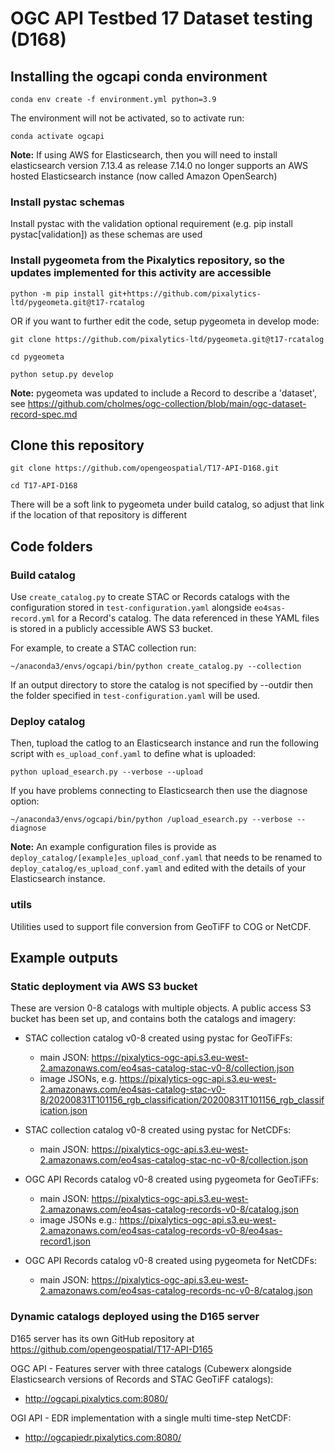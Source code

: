 # OGC API Testbed 17 Dataset testing (D168)

## Installing the ogcapi conda environment

`conda env create -f environment.yml python=3.9`

The environment will not be activated, so to activate run:

`conda activate ogcapi`

<b>Note:</b> If using AWS for Elasticsearch, then you will need to install elasticsearch version 7.13.4 as release 7.14.0 no longer supports an AWS hosted Elasticsearch instance (now called Amazon OpenSearch)

### Install pystac schemas

Install pystac with the validation optional requirement (e.g. pip install pystac[validation]) as these schemas are used

### Install pygeometa from the Pixalytics repository, so the updates implemented for this activity are accessible

`python -m pip install git+https://github.com/pixalytics-ltd/pygeometa.git@t17-rcatalog`

OR if you want to further edit the code, setup pygeometa in develop mode: 

`git clone https://github.com/pixalytics-ltd/pygeometa.git@t17-rcatalog`

`cd pygeometa`

`python setup.py develop`

<b>Note:</b> pygeometa was updated to include a Record to describe a 'dataset', see https://github.com/cholmes/ogc-collection/blob/main/ogc-dataset-record-spec.md 

## Clone this repository

`git clone https://github.com/opengeospatial/T17-API-D168.git`

`cd T17-API-D168`

There will be a soft link to pygeometa under build catalog, so adjust that link if the location of that repository is different 

## Code folders

### Build catalog

Use `create_catalog.py` to create STAC or Records catalogs with the configuration stored in `test-configuration.yaml` alongside `eo4sas-record.yml` for a Record's catalog. The data referenced in these YAML files is stored in a publicly accessible AWS S3 bucket.

For example, to create a STAC collection run:

`~/anaconda3/envs/ogcapi/bin/python create_catalog.py --collection`

If an output directory to store the catalog is not specified by --outdir then the folder specified in `test-configuration.yaml` will be used. 

### Deploy catalog

Then, tupload the catlog to an Elasticsearch instance and run the following script with `es_upload_conf.yaml` to define what is uploaded:

`python upload_esearch.py --verbose --upload`

If you have problems connecting to Elasticsearch then use the diagnose option:

`~/anaconda3/envs/ogcapi/bin/python /upload_esearch.py --verbose --diagnose`

<b>Note:</b> An example configuration files is provide as
`deploy_catalog/[example]es_upload_conf.yaml` that needs to be renamed to `deploy_catalog/es_upload_conf.yaml` and edited with the details of your Elasticsearch instance.

### utils

Utilities used to support file conversion from GeoTiFF to COG or NetCDF.

## Example outputs

### Static deployment via AWS S3 bucket

These are version 0-8 catalogs with multiple objects. A public access S3 bucket has been set up, and contains both the catalogs and imagery:

* STAC collection catalog v0-8 created using pystac for GeoTiFFs:
  * main JSON: https://pixalytics-ogc-api.s3.eu-west-2.amazonaws.com/eo4sas-catalog-stac-v0-8/collection.json
  * image JSONs, e.g. https://pixalytics-ogc-api.s3.eu-west-2.amazonaws.com/eo4sas-catalog-stac-v0-8/20200831T101156_rgb_classification/20200831T101156_rgb_classification.json

* STAC collection catalog v0-8 created using pystac for NetCDFs:
  * main JSON: https://pixalytics-ogc-api.s3.eu-west-2.amazonaws.com/eo4sas-catalog-stac-nc-v0-8/collection.json

* OGC API Records catalog v0-8 created using pygeometa for GeoTiFFs:
  * main JSON: https://pixalytics-ogc-api.s3.eu-west-2.amazonaws.com/eo4sas-catalog-records-v0-8/catalog.json
  * image JSONs e.g.: https://pixalytics-ogc-api.s3.eu-west-2.amazonaws.com/eo4sas-catalog-records-v0-8/eo4sas-record1.json

* OGC API Records catalog v0-8 created using pygeometa for NetCDFs:
  * main JSON: https://pixalytics-ogc-api.s3.eu-west-2.amazonaws.com/eo4sas-catalog-records-nc-v0-8/catalog.json

### Dynamic catalogs deployed using the D165 server

D165 server has its own GitHub repository at https://github.com/opengeospatial/T17-API-D165

OGC API - Features server with three catalogs (Cubewerx alongside Elasticsearch versions of Records and STAC GeoTiFF catalogs):
* http://ogcapi.pixalytics.com:8080/

OGI API - EDR implementation with a single multi time-step NetCDF:
* http://ogcapiedr.pixalytics.com:8080/
